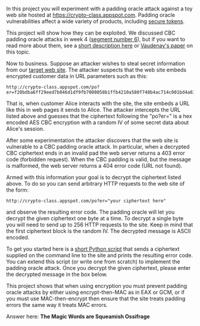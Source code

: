 In this project you will experiment with a padding oracle attack against a toy web site hosted at <https://crypto-class.appspot.com>. Padding oracle vulnerabilities affect a wide variety of products, including [secure tokens](http://arstechnica.com/security/2012/06/securid-crypto-attack-steals-keys/).

This project will show how they can be exploited. We discussed CBC padding oracle attacks in week 4 ([segment number 6](https://www.coursera.org/learn/crypto/lecture/8s23o/cbc-padding-attacks)), but if you want to read more about them, see a [short description here](https://crypto.stanford.edu/~dabo/cryptobook/BonehShoup_0_4.pdf#page=373) or [Vaudenay's paper](http://www.iacr.org/archive/eurocrypt2002/23320530/cbc02_e02d.pdf) on this topic.

Now to business. Suppose an attacker wishes to steal secret information from our [target web site](https://crypto-class.appspot.com). The attacker suspects that the web site embeds encrypted customer data in URL parameters such as this:

```
http://crypto-class.appspot.com/po?er=f20bdba6ff29eed7b046d1df9fb7000058b1ffb4210a580f748b4ac714c001bd4a61044426fb515dad3f21f18aa577c0bdf302936266926ff37dbf7035d5eeb4
```

That is, when customer Alice interacts with the site, the site embeds a URL like this in web pages it sends to Alice. The attacker intercepts the URL listed above and guesses that the ciphertext following the "po?er=" is a hex encoded AES CBC encryption with a random IV of some secret data about Alice's session.

After some experimentation the attacker discovers that the web site is vulnerable to a CBC padding oracle attack. In particular, when a decrypted CBC ciphertext ends in an invalid pad the web server returns a 403 error code (forbidden request). When the CBC padding is valid, but the message is malformed, the web server returns a 404 error code (URL not found).

Armed with this information your goal is to decrypt the ciphertext listed above.  To do so you can send arbitrary HTTP requests to the web site of the form:

```
http://crypto-class.appspot.com/po?er="your ciphertext here"
```

and observe the resulting error code. The padding oracle will let you decrypt the given ciphertext one byte at a time. To decrypt a single byte you will need to send up to 256 HTTP requests to the site. Keep in mind that the first ciphertext block is the random IV. The decrypted message is ASCII encoded.

To get you started here is a [short Python script](http://spark-university.s3.amazonaws.com/stanford-crypto/projects/pp4-attack_py.html) that sends a ciphertext supplied on the command line to the site and prints the resulting error code. You can extend this script (or write one from scratch) to implement the padding oracle attack. Once you decrypt the given ciphertext, please enter the decrypted message in the box below.

This project shows that when using encryption you must prevent padding oracle attacks by either using encrypt-then-MAC as in EAX or GCM, or if you must use MAC-then-encrypt then ensure that the site treats padding errors the same way it treats MAC errors.

Answer here: **The Magic Words are Squeamish Ossifrage**
